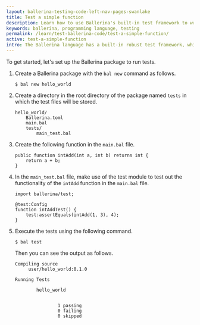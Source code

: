 ```yaml
---
layout: ballerina-testing-code-left-nav-pages-swanlake
title: Test a simple function
description: Learn how to use Ballerina's built-in test framework to write testable code. The test framework provides a set of building blocks to help write and run tests.
keywords: ballerina, programming language, testing
permalink: /learn/test-ballerina-code/test-a-simple-function/
active: test-a-simple-function
intro: The Ballerina language has a built-in robust test framework, which allows you to ensure that your applications are reliable. It provides support for assertions, data providers, mocking, and code coverage features, which enable programmers to write comprehensive tests.
---
```


To get started, let's set up the Ballerina package to run tests.

1. Create a Ballerina package with the `bal new` command as follows.

   ```
   $ bal new hello_world
   ```

2. Create a directory in the root directory of the package named `tests` in which the test files will be stored.

    ```
    hello_world/
        Ballerina.toml
        main.bal
        tests/
            main_test.bal
    ```

3. Create the following function in the `main.bal` file.

    ```ballerina
    public function intAdd(int a, int b) returns int {
        return a + b;
    }
    ```

4. In the `main_test.bal` file, make use of the test module to test out the functionality of the `intAdd` function in the `main.bal` file.

    ```ballerina
    import ballerina/test;

    @test:Config
    function intAddTest() {
        test:assertEquals(intAdd(1, 3), 4);
    }
    ```

5. Execute the tests using the following command.

   ```
   $ bal test
   ```
   Then you can see the output as follows.

   ```
   Compiling source
        user/hello_world:0.1.0

   Running Tests

           hello_world


                   1 passing
                   0 failing
                   0 skipped
   ```
